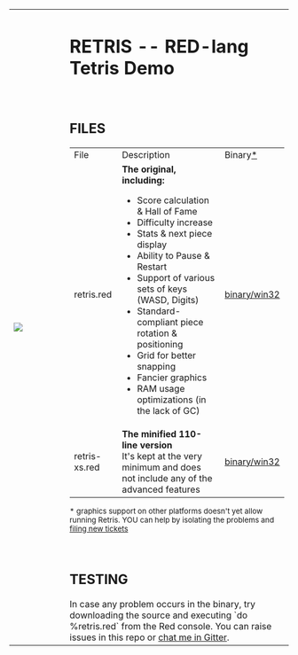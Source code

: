 <table><tr height="300">
<td width="20%"><img src="https://gitlab.com/hiiamboris/retris/raw/binary/media/sshot.jpg"></td>
<td><h1>RETRIS -- RED-lang Tetris Demo</h1>
<br><h2>FILES</h2>
<table>
<tr> <td> File <td> Description <td> Binary<a href="#footnote1">*</a>
<tr> <td> retris.red <td> <b>The original, including: </b><ul>
    <li> Score calculation & Hall of Fame
    <li> Difficulty increase
    <li> Stats & next piece display
    <li> Ability to Pause & Restart
    <li> Support of various sets of keys (WASD, Digits)
    <li> Standard-compliant piece rotation & positioning
    <li> Grid for better snapping
    <li> Fancier graphics
    <li> RAM usage optimizations (in the lack of GC)
    </ul> <td> <a href="https://gitlab.com/hiiamboris/retris/raw/binary/retris.exe">binary/win32</a>
<tr> <td> retris-xs.red <td>
    <b>The minified 110-line version</b>
    <br>It's kept at the very minimum and does not include any of the advanced features
    <td> <a href="https://gitlab.com/hiiamboris/retris/raw/binary/retris-xs.exe">binary/win32</a>
</table>
<p id="footnote1"><small>* graphics support on other platforms doesn't yet allow running Retris. YOU can help by isolating the problems and <a href="https://github.com/red/red/issues/new">filing new tickets</a></small></p>
<br><h2>TESTING</h2>
In case any problem occurs in the binary, try downloading the source and executing `do %retris.red` from the Red console. You can raise issues in this repo or <a href="https://gitter.im/hiiamboris">chat me in Gitter</a>.
</tr></table>

